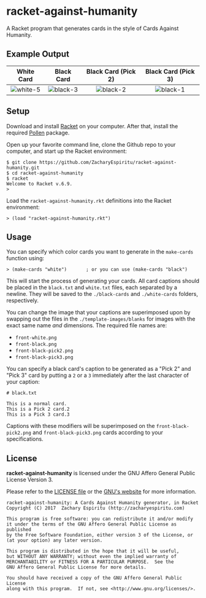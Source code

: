 # racket-against-humanity
A Racket program that generates cards in the style of Cards Against Humanity.

## Example Output

| White Card | Black Card | Black Card (Pick 2) | Black Card (Pick 3) |
|:----------:|:----------:|:-------------------:|:-------------------:|
|![white-5](https://user-images.githubusercontent.com/13021310/28506620-a13a1b24-6ffa-11e7-9476-dbd82dc032ad.png)|![black-3](https://user-images.githubusercontent.com/13021310/28506635-bff05420-6ffa-11e7-9235-3d1c455ba456.png)|![black-2](https://user-images.githubusercontent.com/13021310/28506634-bfef2b04-6ffa-11e7-832e-50121aa2b00d.png)|![black-1](https://user-images.githubusercontent.com/13021310/28506633-bfef3090-6ffa-11e7-9af3-0150b12eab6a.png)|

## Setup

Download and install [Racket](https://racket-lang.org/) on your computer. After that, install the required [Pollen](https://docs.racket-lang.org/pollen/Installation.html) package.

Open up your favorite command line, clone the Github repo to your computer, and start up the Racket environment:

```
$ git clone https://github.com/ZacharyEspiritu/racket-against-humanity.git
$ cd racket-against-humanity
$ racket
Welcome to Racket v.6.9.
>
```

Load the `racket-against-humanity.rkt` definitions into the Racket environment:

```
> (load "racket-against-humanity.rkt")
```

## Usage

You can specify which color cards you want to generate in the `make-cards` function using:

```
> (make-cards "white")       ; or you can use (make-cards "black")
```

This will start the process of generating your cards. All card captions should be placed in the `black.txt` and `white.txt` files, each separated by a newline. They will be saved to the `./black-cards` and `./white-cards` folders, respectively.

You can change the image that your captions are superimposed upon by swapping out the files in the `./template-images/blanks` for images with the exact same name _and_ dimensions. The required file names are:

* `front-white.png`
* `front-black.png`
* `front-black-pick2.png`
* `front-black-pick3.png`

You can specify a black card's caption to be generated as a "Pick 2" and "Pick 3" card by putting a `2` or a `3` immediately after the last character of your caption:

```
# black.txt

This is a normal card.
This is a Pick 2 card.2
This is a Pick 3 card.3
```

Captions with these modifiers will be superimposed on the `front-black-pick2.png` and `front-black-pick3.png` cards according to your specifications.

## License

**racket-against-humanity** is licensed under the GNU Affero General Public License Version 3. 

Please refer to the [LICENSE file](https://github.com/ZacharyEspiritu/racket-against-humanity/blob/master/LICENSE) or the [GNU's website](http://www.gnu.org/licenses/#AGPL) for more information.

```
racket-against-humanity: A Cards Against Humanity generator, in Racket
Copyright (C) 2017  Zachary Espiritu (http://zacharyespiritu.com)

This program is free software: you can redistribute it and/or modify
it under the terms of the GNU Affero General Public License as published
by the Free Software Foundation, either version 3 of the License, or
(at your option) any later version.

This program is distributed in the hope that it will be useful,
but WITHOUT ANY WARRANTY; without even the implied warranty of
MERCHANTABILITY or FITNESS FOR A PARTICULAR PURPOSE.  See the
GNU Affero General Public License for more details.

You should have received a copy of the GNU Affero General Public License
along with this program.  If not, see <http://www.gnu.org/licenses/>.
```
